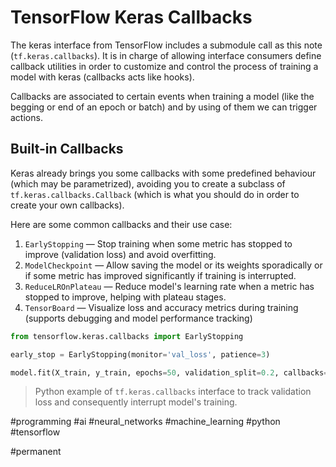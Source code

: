 # TensorFlow Keras Callbacks

The keras interface from TensorFlow includes a submodule call as this note (`tf.keras.callbacks`). It is in charge of allowing interface consumers define callback utilities in order to customize and control the process of training a model with keras (callbacks acts like hooks).

Callbacks are associated to certain events when training a model (like the begging or end of an epoch or batch) and by using of them we can trigger actions.
## Built-in Callbacks

Keras already brings you some callbacks with some predefined behaviour (which may be parametrized), avoiding you to create a subclass of `tf.keras.callbacks.Callback` (which is what you should do in order to create your own callbacks).

Here are some common callbacks and their use case:
1. `EarlyStopping` — Stop training when some metric has stopped to improve (validation loss) and avoid overfitting.
2. `ModelCheckpoint` — Allow saving the model or its weights sporadically or if some metric has improved significantly if training is interrupted.
3. `ReduceLROnPlateau` — Reduce model's learning rate when a metric has stopped to improve, helping with plateau stages.
4. `TensorBoard` — Visualize loss and accuracy metrics during training (supports debugging and model performance tracking)

```python
from tensorflow.keras.callbacks import EarlyStopping

early_stop = EarlyStopping(monitor='val_loss', patience=3)

model.fit(X_train, y_train, epochs=50, validation_split=0.2, callbacks=[early_stop])

```

> Python example of `tf.keras.callbacks` interface to track validation loss and consequently interrupt model's training.

#programming #ai #neural_networks #machine_learning #python #tensorflow 

#permanent